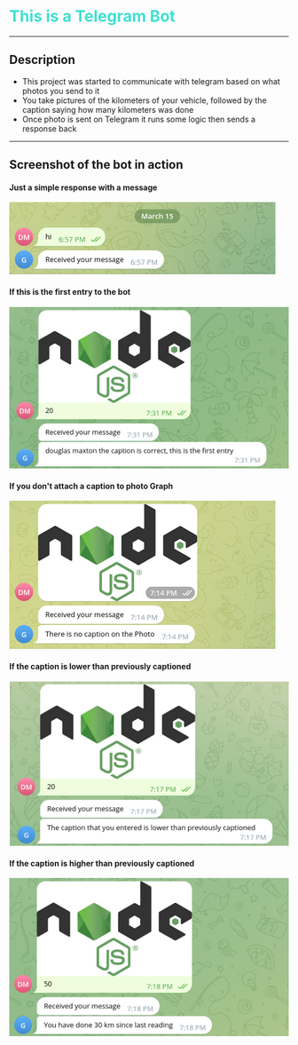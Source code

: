 <h1 style="color: turquoise">This is a Telegram Bot</h1>

<hr>

<h2>Description</h2>
<ul>
    <li>This project was started to communicate with telegram based on what photos you send to it</li>
    <li>You take pictures of the kilometers of your vehicle, followed by the caption saying how many kilometers was done</li>
    <li>Once photo is sent on Telegram it runs some logic then sends a response back</li>
</ul>

<hr>

<h2>Screenshot of the bot in action</h2>

<h4>Just a simple response with a message</h4>

![bot_response](./src/public/screenshots/bot_response.jpg) 

<h4>If this is the first entry to the bot</h4>

![first_entry](./src/public/screenshots/first_entry.jpg)

<h4>If you don't attach a caption to photo Graph</h4>

![no_caption](./src/public/screenshots/no_caption.jpg)

<h4>If the caption is lower than previously captioned</h4>

![lower_caption](./src/public/screenshots/lower_caption.jpg)

<h4>If the caption is higher than previously captioned</h4>

![higher_caption](./src/public/screenshots/higher_caption.jpg)